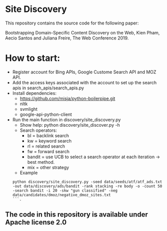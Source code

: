 # Site Discovery
This repository contains the source code for the following paper:

Bootstrapping Domain-Specific Content Discovery on the Web, Kien Pham, Aecio Santos and Juliana Freire, The Web Conference 2019.

# How to start:
- Register account for Bing APIs, Google Custome Search API and MOZ API.
- Add the access keys associated with the account to set up the search apis in search_apis/search_apis.py 
- Install dependencies:
	- https://github.com/misja/python-boilerpipe.git
	- nltk
	- svmlight
	- google-api-python-client
- Run the main function in discovery/site_discovery.py
	- Show help: python discovery/site_discover.py -h
	- Search operators:
		- bl = backlink search
		- kw = keyword search
		- rl = related search 
		- fw = forward search
		- bandit = use UCB to select a search operator at each iteration -> best method.
		- mix = other strategy
	- Example
	```
	python discovery/site_discovery.py -seed data/seeds/atf/atf_ads.txt -out data/discovery/ads/bandit -rank stacking -re body -o -count 50 -search bandit -i 20 -skw "gun classified" -neg data/candidates/dmoz/negative_dmoz_sites.txt
	```.

## The code in this repository is available under Apache license 2.0
